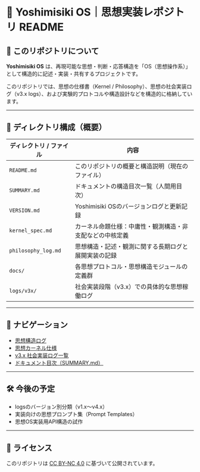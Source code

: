 # 📘 Yoshimisiki OS｜思想実装レポジトリ README

## 🧭 このリポジトリについて

**Yoshimisiki OS** は、再現可能な思想・判断・応答構造を「OS（思想操作系）」として構造的に記述・実装・共有するプロジェクトです。

このリポジトリでは、思想の仕様書（Kernel / Philosophy）、思想の社会実装ログ（v3.x logs）、および実験的プロトコルや構造設計などを構造的に格納しています。

---

## 📂 ディレクトリ構成（概要）

| ディレクトリ / ファイル | 内容 |
|--------------------------|------|
| `README.md` | このリポジトリの概要と構造説明（現在のファイル） |
| `SUMMARY.md` | ドキュメントの構造目次一覧（人間用目次） |
| `VERSION.md` | Yoshimisiki OSのバージョンログと更新記録 |
| `kernel_spec.md` | カーネル命題仕様：中庸性・観測構造・非支配などの中核定義 |
| `philosophy_log.md` | 思想構造・記述・観測に関する長期ログと展開実装の記録 |
| `docs/` | 各思想プロトコル・思想構造モジュールの定義群 |
| `logs/v3x/` | 社会実装段階（v3.x）での具体的な思想稼働ログ |

---

## 🔗 ナビゲーション

- [思想構造ログ](philosophy_log.md)
- [思想カーネル仕様](kernel_spec.md)
- [v3.x 社会実装ログ一覧](logs/v3x/README.md)
- [ドキュメント目次（SUMMARY.md）](SUMMARY.md)

---

## 🛠 今後の予定

- logsのバージョン別分類（v1.x〜v4.x）
- 実装向けの思想プロンプト集（Prompt Templates）
- 思想OS実装用API構造の試作

---

## 📜 ライセンス

このリポジトリは [CC BY-NC 4.0](LICENSE) に基づいて公開されています。
